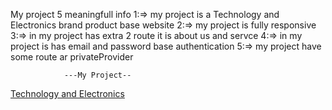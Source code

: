 My project 5 meaningfull info
1:=> my project is a Technology and Electronics brand product base website
2:=> my project is fully responsive
3:=> in my project has extra 2 route it is about us and servce
4:=> in my project is has email and password base authentication
5:=> my project have some route ar privateProvider

                ---My Project--
  [Technology and Electronics](https://assingment-10-8eb20.web.app)            
